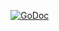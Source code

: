 [![GoDoc](https://godoc.org/github.com/richard-lyman/redisb?status.svg)](https://godoc.org/github.com/richard-lyman/redisb)
